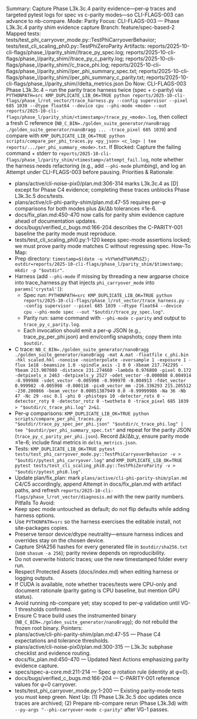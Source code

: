Summary: Capture Phase L3k.3c.4 parity evidence—per-φ traces and targeted pytest logs for spec vs c-parity modes—so CLI-FLAGS-003 can advance to nb-compare.
Mode: Parity
Focus: CLI-FLAGS-003 — Phase L3k.3c.4 parity shim evidence capture
Branch: feature/spec-based-2
Mapped tests: tests/test_phi_carryover_mode.py::TestPhiCarryoverBehavior; tests/test_cli_scaling_phi0.py::TestPhiZeroParity
Artifacts: reports/2025-10-cli-flags/phase_l/parity_shim/<timestamp>/trace_py_spec.log; reports/2025-10-cli-flags/phase_l/parity_shim/<timestamp>/trace_py_c_parity.log; reports/2025-10-cli-flags/phase_l/parity_shim/<timestamp>/c_trace_phi.log; reports/2025-10-cli-flags/phase_l/parity_shim/<timestamp>/per_phi_summary_spec.txt; reports/2025-10-cli-flags/phase_l/parity_shim/<timestamp>/per_phi_summary_c_parity.txt; reports/2025-10-cli-flags/phase_l/parity_shim/<timestamp>/delta_metrics.json
Do Now: CLI-FLAGS-003 Phase L3k.3c.4 – run the parity trace harness twice (spec + c-parity) via `PYTHONPATH=src KMP_DUPLICATE_LIB_OK=TRUE python reports/2025-10-cli-flags/phase_l/rot_vector/trace_harness.py --config supervisor --pixel 685 1039 --dtype float64 --device cpu --phi-mode <mode> --out reports/2025-10-cli-flags/phase_l/parity_shim/<timestamp>/trace_py_<mode>.log`, then collect a fresh C reference (`NB_C_BIN=./golden_suite_generator/nanoBragg ./golden_suite_generator/nanoBragg ... -trace_pixel 685 1039`) and compare with `KMP_DUPLICATE_LIB_OK=TRUE python scripts/compare_per_phi_traces.py <py_json> <c_log> | tee reports/.../per_phi_summary_<mode>.txt`.
If Blocked: Capture the failing command + stderr to `reports/2025-10-cli-flags/phase_l/parity_shim/<timestamp>/attempt_fail.log`, note whether the harness needs refactoring (e.g., add `--phi-mode` plumbing), and log an Attempt under CLI-FLAGS-003 before pausing.
Priorities & Rationale:
- plans/active/cli-noise-pix0/plan.md:306-314 marks L3k.3c.4 as [D] except for Phase C4 evidence; completing these traces unblocks Phase L3k.3c.5 docs/tests.
- plans/active/cli-phi-parity-shim/plan.md:47-55 requires per-φ comparisons for both modes plus Δk/Δb tolerances ≤1e-6.
- docs/fix_plan.md:450-470 now calls for parity shim evidence capture ahead of documentation updates.
- docs/bugs/verified_c_bugs.md:166-204 describes the C-PARITY-001 baseline the parity mode must reproduce.
- tests/test_cli_scaling_phi0.py:1-120 keeps spec-mode assertions locked; we must prove parity mode matches C without regressing spec.
How-To Map:
- Prep directory: `timestamp=$(date -u +%Y%m%dT%H%M%SZ); outdir=reports/2025-10-cli-flags/phase_l/parity_shim/$timestamp; mkdir -p "$outdir"`.
- Harness (add `--phi-mode` if missing by threading a new argparse choice into trace_harness.py that injects `phi_carryover_mode` into `params['crystal']`):
  - Spec run: `PYTHONPATH=src KMP_DUPLICATE_LIB_OK=TRUE python reports/2025-10-cli-flags/phase_l/rot_vector/trace_harness.py --config supervisor --pixel 685 1039 --dtype float64 --device cpu --phi-mode spec --out "$outdir/trace_py_spec.log"`.
  - Parity run: same command with `--phi-mode c-parity` and output to `trace_py_c_parity.log`.
  - Each invocation should emit a per-φ JSON (e.g., trace_py_per_phi.json) and env/config snapshots; copy them into `$outdir`.
- C trace: `NB_C_BIN=./golden_suite_generator/nanoBragg ./golden_suite_generator/nanoBragg -mat A.mat -floatfile c_phi.bin -hkl scaled.hkl -nonoise -nointerpolate -oversample 1 -exposure 1 -flux 1e18 -beamsize 1.0 -spindle_axis -1 0 0 -Xbeam 217.742295 -Ybeam 213.907080 -distance 231.274660 -lambda 0.976800 -pixel 0.172 -detpixels_x 2463 -detpixels_y 2527 -odet_vector -0.000088 0.004914 -0.999988 -sdet_vector -0.005998 -0.999970 -0.004913 -fdet_vector 0.999982 -0.005998 -0.000118 -pix0_vector_mm -216.336293 215.205512 -230.200866 -beam_vector 0.00051387949 0.0 -0.99999986 -Na 36 -Nb 47 -Nc 29 -osc 0.1 -phi 0 -phisteps 10 -detector_rotx 0 -detector_roty 0 -detector_rotz 0 -twotheta 0 -trace_pixel 685 1039 > "$outdir/c_trace_phi.log" 2>&1`.
- Per-φ comparisons: `KMP_DUPLICATE_LIB_OK=TRUE python scripts/compare_per_phi_traces.py "$outdir/trace_py_spec_per_phi.json" "$outdir/c_trace_phi.log" | tee "$outdir/per_phi_summary_spec.txt"` and repeat for the parity JSON (`trace_py_c_parity_per_phi.json`). Record Δk/Δb_y, ensure parity mode ≤1e-6; include final metrics in `delta_metrics.json`.
- Tests: `KMP_DUPLICATE_LIB_OK=TRUE pytest tests/test_phi_carryover_mode.py::TestPhiCarryoverBehavior -v > "$outdir/pytest_phi_carryover.log"` and `KMP_DUPLICATE_LIB_OK=TRUE pytest tests/test_cli_scaling_phi0.py::TestPhiZeroParity -v > "$outdir/pytest_phi0.log"`.
- Update plan/fix_plan: mark `plans/active/cli-phi-parity-shim/plan.md` C4/C5 accordingly, append Attempt in docs/fix_plan.md with artifact paths, and refresh `reports/2025-10-cli-flags/phase_l/rot_vector/diagnosis.md` with the new parity numbers.
Pitfalls To Avoid:
- Keep spec mode untouched as default; do not flip defaults while adding harness options.
- Use `PYTHONPATH=src` so the harness exercises the editable install, not site-packages copies.
- Preserve tensor device/dtype neutrality—ensure harness indices and overrides stay on the chosen device.
- Capture SHA256 hashes for every generated file in `$outdir/sha256.txt` (use `shasum -a 256`); parity review depends on reproducibility.
- Do not overwrite historic traces; use the new timestamped folder every run.
- Respect Protected Assets (docs/index.md) when editing harness or logging outputs.
- If CUDA is available, note whether traces/tests were CPU-only and document rationale (parity gating is CPU baseline, but mention GPU status).
- Avoid running nb-compare yet; stay scoped to per-φ validation until VG-1 thresholds confirmed.
- Ensure C trace build uses the instrumented binary (`NB_C_BIN=./golden_suite_generator/nanoBragg`); do not rebuild the frozen root binary.
Pointers:
- plans/active/cli-phi-parity-shim/plan.md:47-55 — Phase C4 expectations and tolerance thresholds.
- plans/active/cli-noise-pix0/plan.md:300-315 — L3k.3c subphase checklist and evidence routing.
- docs/fix_plan.md:450-470 — Updated Next Actions emphasizing parity evidence capture.
- specs/spec-a-core.md:211-214 — Spec φ rotation rule (identity at φ=0).
- docs/bugs/verified_c_bugs.md:166-204 — C-PARITY-001 reference values for φ=0 carryover.
- tests/test_phi_carryover_mode.py:1-200 — Existing parity-mode tests you must keep green.
Next Up: (1) Phase L3k.3c.5 doc updates once traces are archived; (2) Prepare nb-compare rerun (Phase L3k.3d) with `--py-args "--phi-carryover-mode c-parity"` after VG-1 passes.
